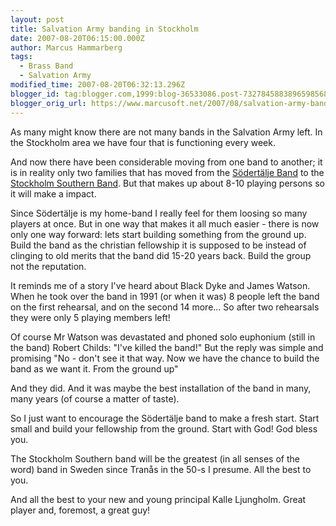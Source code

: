 ```yaml
---
layout: post
title: Salvation Army banding in Stockholm
date: 2007-08-20T06:15:00.000Z
author: Marcus Hammarberg
tags:
  - Brass Band
  - Salvation Army
modified_time: 2007-08-20T06:32:13.296Z
blogger_id: tag:blogger.com,1999:blog-36533086.post-7327845883896598568
blogger_orig_url: https://www.marcusoft.net/2007/08/salvation-army-banding-in-stockholm.html
---
```


As many might know there are not many bands in the Salvation Army
left. In the Stockholm area we have four that is functioning every
week.

And now there have been considerable moving from one band to another; it
is in reality only two families that has moved from the [Södertälje
Band](http://www.sodertaljeband.se/) to the [Stockholm Southern
Band](http://www.soderkarensmusikkar.se/). But that makes up about 8-10
playing persons so it will make a impact.

Since Södertälje is my home-band I really feel for them loosing so many
players at once. But in one way that makes it all much easier - there is
now only one way forward: lets start building something from the ground
up. Build the band as the christian fellowship it is supposed to be
instead of clinging to old merits that the band did 15-20 years back.
Build the group not the reputation.

It reminds me of a story I've heard about Black Dyke and James Watson.
When he took over the band in 1991 (or when it was) 8 people left the
band on the first rehearsal, and on the second 14 more... So after two
rehearsals they were only 5 playing members left!

Of course Mr Watson was devastated and phoned solo euphonium (still in
the band) Robert Childs:
"I've killed the band!"
But the reply was simple and promising "No - don't see it that way. Now
we have the chance to build the band as we want it. From the ground
up"

And they did. And it was maybe the best installation of the band in
many, many years (of course a matter of taste).

So I just want to encourage the Södertälje band to make a fresh start.
Start small and build your fellowship from the ground. Start with God!
God bless you.

The Stockholm Southern band will be the greatest (in all senses of the
word) band in Sweden since Tranås in the 50-s I presume. All the best to
you.

And all the best to your new and young principal Kalle Ljungholm. Great
player and, foremost, a great guy!
